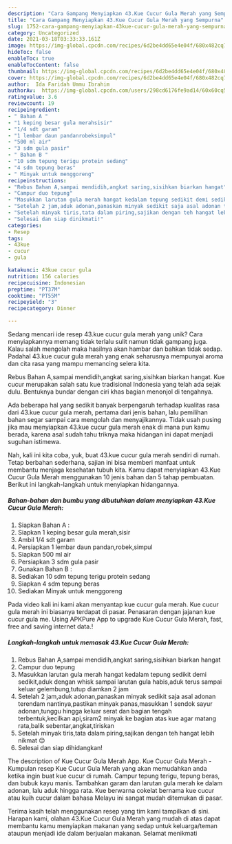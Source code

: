 ```yaml
---
description: "Cara Gampang Menyiapkan 43.Kue Cucur Gula Merah yang Sempurna"
title: "Cara Gampang Menyiapkan 43.Kue Cucur Gula Merah yang Sempurna"
slug: 1752-cara-gampang-menyiapkan-43kue-cucur-gula-merah-yang-sempurna
category: Uncategorized
date: 2021-03-18T03:33:33.161Z
image: https://img-global.cpcdn.com/recipes/6d2be4dd65e4e04f/680x482cq70/43kue-cucur-gula-merah-foto-resep-utama.jpg
hideToc: false
enableToc: true
enableTocContent: false
thumbnail: https://img-global.cpcdn.com/recipes/6d2be4dd65e4e04f/680x482cq70/43kue-cucur-gula-merah-foto-resep-utama.jpg
cover: https://img-global.cpcdn.com/recipes/6d2be4dd65e4e04f/680x482cq70/43kue-cucur-gula-merah-foto-resep-utama.jpg
author:  Ida Faridah Ummu Ibrahim
authorAv:  https://img-global.cpcdn.com/users/298cd6176fe9ad14/60x60cq50/avatar.jpg
ratingvalue: 3.6
reviewcount: 19
recipeingredient:
- " Bahan A "
- "1 keping besar gula merahsisir"
- "1/4 sdt garam"
- "1 lembar daun pandanrobeksimpul"
- "500 ml air"
- "3 sdm gula pasir"
- " Bahan B "
- "10 sdm tepung terigu protein sedang"
- "4 sdm tepung beras"
- " Minyak untuk menggoreng"
recipeinstructions:
- "Rebus Bahan A,sampai mendidih,angkat saring,sisihkan biarkan hangat"
- "Campur duo tepung"
- "Masukkan larutan gula merah hangat kedalam tepung sedikit demi sedikit,aduk dengan whisk sampai larutan gula habis,aduk terus sampai keluar gelembung,tutup diamkan 2 jam"
- "Setelah 2 jam,aduk adonan,panaskan minyak sedikit saja asal adonan terendam nantinya,pastikan minyak panas,masukkan 1 sendok sayur adonan,tunggu hingga keluar serat dan bagian tengah terbentuk,kecilkan api,siram2 minyak ke bagian atas kue agar matang rata,balik sebentar,angkat,tiriskan"
- "Setelah minyak tiris,tata dalam piring,sajikan dengan teh hangat lebih nikmat 😊"
- "Selesai dan siap dinikmati!"
categories:
- Resep
tags:
- 43kue
- cucur
- gula

katakunci: 43kue cucur gula 
nutrition: 156 calories
recipecuisine: Indonesian
preptime: "PT37M"
cooktime: "PT55M"
recipeyield: "3"
recipecategory: Dinner

---
```



Sedang mencari ide resep 43.kue cucur gula merah yang unik? Cara menyiapkannya memang tidak terlalu sulit namun tidak gampang juga. Kalau salah mengolah maka hasilnya akan hambar dan bahkan tidak sedap. Padahal 43.kue cucur gula merah yang enak seharusnya mempunyai aroma dan cita rasa yang mampu memancing selera kita.


Rebus Bahan A,sampai mendidih,angkat saring,sisihkan biarkan hangat. Kue cucur merupakan salah satu kue tradisional Indonesia yang telah ada sejak dulu. Bentuknya bundar dengan ciri khas bagian menonjol di tengahnya.

Ada beberapa hal yang sedikit banyak berpengaruh terhadap kualitas rasa dari 43.kue cucur gula merah, pertama dari jenis bahan, lalu pemilihan bahan segar sampai cara mengolah dan menyajikannya. Tidak usah pusing jika mau menyiapkan 43.kue cucur gula merah enak di mana pun kamu berada, karena asal sudah tahu triknya maka hidangan ini dapat menjadi suguhan istimewa.


Nah, kali ini kita coba, yuk, buat 43.kue cucur gula merah sendiri di rumah. Tetap berbahan sederhana, sajian ini bisa memberi manfaat untuk membantu menjaga kesehatan tubuh kita. Kamu dapat menyiapkan 43.Kue Cucur Gula Merah menggunakan 10 jenis bahan dan 5 tahap pembuatan. Berikut ini langkah-langkah untuk menyiapkan hidangannya.

<!--inarticleads1-->

##### Bahan-bahan dan bumbu yang dibutuhkan dalam menyiapkan 43.Kue Cucur Gula Merah:

1. Siapkan  Bahan A :
1. Siapkan 1 keping besar gula merah,sisir
1. Ambil 1/4 sdt garam
1. Persiapkan 1 lembar daun pandan,robek,simpul
1. Siapkan 500 ml air
1. Persiapkan 3 sdm gula pasir
1. Gunakan  Bahan B :
1. Sediakan 10 sdm tepung terigu protein sedang
1. Siapkan 4 sdm tepung beras
1. Sediakan  Minyak untuk menggoreng


Pada video kali ini kami akan menyantap kue cucur gula merah. Kue cucur gula merah ini biasanya terdapat di pasar. Penasaran dengan jajanan kue cucur gula me. Using APKPure App to upgrade Kue Cucur Gula Merah, fast, free and saving internet data.! 

<!--inarticleads2-->

##### Langkah-langkah untuk memasak 43.Kue Cucur Gula Merah:

1. Rebus Bahan A,sampai mendidih,angkat saring,sisihkan biarkan hangat
1. Campur duo tepung
1. Masukkan larutan gula merah hangat kedalam tepung sedikit demi sedikit,aduk dengan whisk sampai larutan gula habis,aduk terus sampai keluar gelembung,tutup diamkan 2 jam
1. Setelah 2 jam,aduk adonan,panaskan minyak sedikit saja asal adonan terendam nantinya,pastikan minyak panas,masukkan 1 sendok sayur adonan,tunggu hingga keluar serat dan bagian tengah terbentuk,kecilkan api,siram2 minyak ke bagian atas kue agar matang rata,balik sebentar,angkat,tiriskan
1. Setelah minyak tiris,tata dalam piring,sajikan dengan teh hangat lebih nikmat 😊
1. Selesai dan siap dihidangkan!

The description of Kue Cucur Gula Merah App. Kue Cucur Gula Merah - Kumpulan resep Kue Cucur Gula Merah yang akan memudahkan anda ketika ingin buat kue cucur di rumah. Campur tepung terigu, tepung beras, dan bubuk kayu manis. Tambahkan garam dan larutan gula merah ke dalam adonan, lalu aduk hingga rata. Kue berwarna cokelat bernama kue cucur atau kuih cucur dalam bahasa Melayu ini sangat mudah ditemukan di pasar. 

Terima kasih telah menggunakan resep yang tim kami tampilkan di sini. Harapan kami, olahan 43.Kue Cucur Gula Merah yang mudah di atas dapat membantu kamu menyiapkan makanan yang sedap untuk keluarga/teman ataupun menjadi ide dalam berjualan makanan. Selamat menikmati
